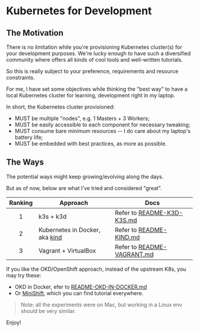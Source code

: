 
# Kubernetes for Development


## The Motivation

There is no limitation while you're provisioning Kubernetes cluster(s) for your development purposes. We're lucky enough to have such a diversified community where offers all kinds of cool tools and well-written tutorials.

So this is really subject to your preference, requirements and resource constraints.

For me, I have set some objectives while thinking the "best way" to have a local Kubernetes cluster for learning, development right in my laptop.

In short, the Kubernetes cluster provisioned:
- MUST be multiple "nodes", e.g. 1 Masters + 3 Workers;
- MUST be easily accessible to each component for necessary tweaking;
- MUST consume bare minimum resources -- I do care about my laptop's battery life;
- MUST be embedded with best practices, as more as possible.


## The Ways

The potential ways might keep growing/evolving along the days.

But as of now, below are what I've tried and considered "great".

| Ranking | Approach | Docs |
| :-----: | -------- | -------- |
| 1       | k3s + k3d | Refer to [README-K3D-K3S.md](README-K3D-K3S.md) |
| 2       | Kubernetes in Docker, aka [kind](https://github.com/kubernetes-sigs/kind) | Refer to [README-KIND.md](README-KIND.md) |
| 3       | Vagrant + VirtualBox | Refer to [README-VAGRANT.md](README-VAGRANT.md) |

If you like the OKD/OpenShift approach, instead of the upstream K8s, you may try these:
- OKD in Docker, efer to [README-OKD-IN-DOCKER.md](README-OKD-IN-DOCKER.md)
- Or [MiniShift](https://www.okd.io/minishift/), which you can find tutorial everywhere.

> Note: all the experiments were on Mac, but working in a Linux env should be very similar.

Enjoy!
